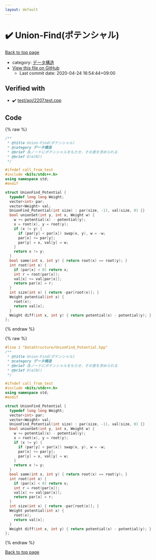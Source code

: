 ```yaml
---
layout: default
---
```


<!-- mathjax config similar to math.stackexchange -->
<script type="text/javascript" async
  src="https://cdnjs.cloudflare.com/ajax/libs/mathjax/2.7.5/MathJax.js?config=TeX-MML-AM_CHTML">
</script>
<script type="text/x-mathjax-config">
  MathJax.Hub.Config({
    TeX: { equationNumbers: { autoNumber: "AMS" }},
    tex2jax: {
      inlineMath: [ ['$','$'] ],
      processEscapes: true
    },
    "HTML-CSS": { matchFontHeight: false },
    displayAlign: "left",
    displayIndent: "2em"
  });
</script>

<script type="text/javascript" src="https://cdnjs.cloudflare.com/ajax/libs/jquery/3.4.1/jquery.min.js"></script>
<script src="https://cdn.jsdelivr.net/npm/jquery-balloon-js@1.1.2/jquery.balloon.min.js" integrity="sha256-ZEYs9VrgAeNuPvs15E39OsyOJaIkXEEt10fzxJ20+2I=" crossorigin="anonymous"></script>
<script type="text/javascript" src="../../assets/js/copy-button.js"></script>
<link rel="stylesheet" href="../../assets/css/copy-button.css" />


# :heavy_check_mark: Union-Find(ポテンシャル)

<a href="../../index.html">Back to top page</a>

* category: <a href="../../index.html#c1c7278649b583761cecd13e0628181d">データ構造</a>
* <a href="{{ site.github.repository_url }}/blob/master/DataStructure/UnionFind_Potential.hpp">View this file on GitHub</a>
    - Last commit date: 2020-04-24 16:54:44+09:00




## Verified with

* :heavy_check_mark: <a href="../../verify/test/aoj/2207.test.cpp.html">test/aoj/2207.test.cpp</a>


## Code

<a id="unbundled"></a>
{% raw %}
```cpp
/**
 * @title Union-Find(ポテンシャル)
 * @category データ構造
 * @brief 各ノードにポテンシャルをもたせ、その差を求められる
 * @brief O(α(N))
 */

#ifndef call_from_test
#include <bits/stdc++.h>
using namespace std;
#endif

struct UnionFind_Potential {
  typedef long long Weight;
  vector<int> par;
  vector<Weight> val;
  UnionFind_Potential(int size) : par(size, -1), val(size, 0) {}
  bool unionSet(int y, int x, Weight w) {
    w += potential(x) - potential(y);
    x = root(x), y = root(y);
    if (x != y) {
      if (par[y] < par[x]) swap(x, y), w = -w;
      par[x] += par[y];
      par[y] = x, val[y] = w;
    }
    return x != y;
  }
  bool same(int x, int y) { return root(x) == root(y); }
  int root(int x) {
    if (par[x] < 0) return x;
    int r = root(par[x]);
    val[x] += val[par[x]];
    return par[x] = r;
  }
  int size(int x) { return -par[root(x)]; }
  Weight potential(int x) {
    root(x);
    return val[x];
  }
  Weight diff(int x, int y) { return potential(x) - potential(y); }
};
```
{% endraw %}

<a id="bundled"></a>
{% raw %}
```cpp
#line 1 "DataStructure/UnionFind_Potential.hpp"
/**
 * @title Union-Find(ポテンシャル)
 * @category データ構造
 * @brief 各ノードにポテンシャルをもたせ、その差を求められる
 * @brief O(α(N))
 */

#ifndef call_from_test
#include <bits/stdc++.h>
using namespace std;
#endif

struct UnionFind_Potential {
  typedef long long Weight;
  vector<int> par;
  vector<Weight> val;
  UnionFind_Potential(int size) : par(size, -1), val(size, 0) {}
  bool unionSet(int y, int x, Weight w) {
    w += potential(x) - potential(y);
    x = root(x), y = root(y);
    if (x != y) {
      if (par[y] < par[x]) swap(x, y), w = -w;
      par[x] += par[y];
      par[y] = x, val[y] = w;
    }
    return x != y;
  }
  bool same(int x, int y) { return root(x) == root(y); }
  int root(int x) {
    if (par[x] < 0) return x;
    int r = root(par[x]);
    val[x] += val[par[x]];
    return par[x] = r;
  }
  int size(int x) { return -par[root(x)]; }
  Weight potential(int x) {
    root(x);
    return val[x];
  }
  Weight diff(int x, int y) { return potential(x) - potential(y); }
};

```
{% endraw %}

<a href="../../index.html">Back to top page</a>

